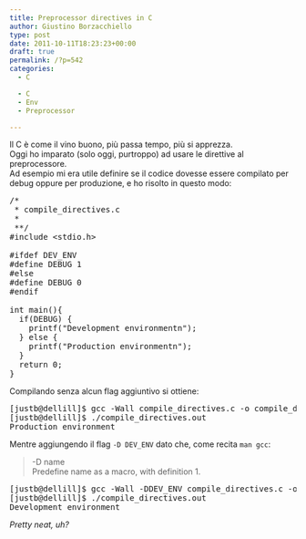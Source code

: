 ```yaml
---
title: Preprocessor directives in C
author: Giustino Borzacchiello
type: post
date: 2011-10-11T18:23:23+00:00
draft: true
permalink: /?p=542
categories:
  - C

  - C
  - Env
  - Preprocessor

---
```

Il C è come il vino buono, più passa tempo, più si apprezza.  
Oggi ho imparato (solo oggi, purtroppo) ad usare le direttive al preprocessore.  
Ad esempio mi era utile definire se il codice dovesse essere compilato per debug oppure per produzione, e ho risolto in questo modo:

<pre class="prettyprint">/*
 * compile_directives.c
 *
 **/
#include &lt;stdio.h>

#ifdef DEV_ENV
#define DEBUG 1
#else
#define DEBUG 0
#endif

int main(){
  if(DEBUG) {
    printf("Development environmentn");
  } else {
    printf("Production environmentn");
  }
  return 0;
}   
</pre>

Compilando senza alcun flag aggiuntivo si ottiene:

<pre class="prettyprint">[justb@dellill]$ gcc -Wall compile_directives.c -o compile_directives.out
[justb@dellill]$ ./compile_directives.out 
Production environment
</pre>

Mentre aggiungendo il flag `-D DEV_ENV` dato che, come recita `man gcc`:

> -D name  
> Predefine name as a macro, with definition 1. 

<pre class="prettyprint">[justb@dellill]$ gcc -Wall -DDEV_ENV compile_directives.c -o compile_directives.out
[justb@dellill]$ ./compile_directives.out 
Development environment
</pre>

_Pretty neat, uh?_